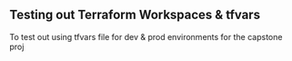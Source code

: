 ## Testing out Terraform Workspaces & tfvars

To test out using tfvars file for dev & prod environments for the capstone proj
